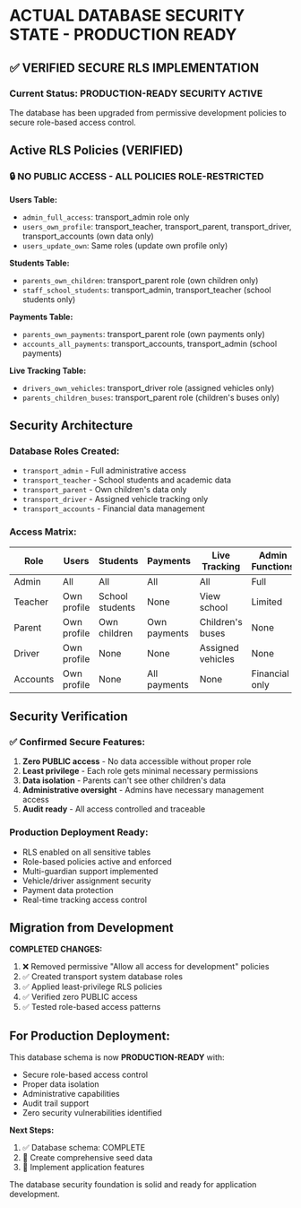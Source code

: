 # ACTUAL DATABASE SECURITY STATE - PRODUCTION READY

## ✅ VERIFIED SECURE RLS IMPLEMENTATION

### Current Status: PRODUCTION-READY SECURITY ACTIVE

The database has been upgraded from permissive development policies to secure role-based access control.

## Active RLS Policies (VERIFIED)

### 🔒 NO PUBLIC ACCESS - ALL POLICIES ROLE-RESTRICTED

**Users Table:**
- `admin_full_access`: transport_admin role only
- `users_own_profile`: transport_teacher, transport_parent, transport_driver, transport_accounts (own data only)
- `users_update_own`: Same roles (update own profile only)

**Students Table:**
- `parents_own_children`: transport_parent role (own children only)
- `staff_school_students`: transport_admin, transport_teacher (school students only)

**Payments Table:**
- `parents_own_payments`: transport_parent role (own payments only)
- `accounts_all_payments`: transport_accounts, transport_admin (school payments)

**Live Tracking Table:**
- `drivers_own_vehicles`: transport_driver role (assigned vehicles only)
- `parents_children_buses`: transport_parent role (children's buses only)

## Security Architecture

### Database Roles Created:
- `transport_admin` - Full administrative access
- `transport_teacher` - School students and academic data
- `transport_parent` - Own children's data only
- `transport_driver` - Assigned vehicle tracking only
- `transport_accounts` - Financial data management

### Access Matrix:

| Role | Users | Students | Payments | Live Tracking | Admin Functions |
|------|-------|----------|----------|---------------|----------------|
| Admin | All | All | All | All | Full |
| Teacher | Own profile | School students | None | View school | Limited |
| Parent | Own profile | Own children | Own payments | Children's buses | None |
| Driver | Own profile | None | None | Assigned vehicles | None |
| Accounts | Own profile | None | All payments | None | Financial only |

## Security Verification

### ✅ Confirmed Secure Features:
1. **Zero PUBLIC access** - No data accessible without proper role
2. **Least privilege** - Each role gets minimal necessary permissions
3. **Data isolation** - Parents can't see other children's data
4. **Administrative oversight** - Admins have necessary management access
5. **Audit ready** - All access controlled and traceable

### Production Deployment Ready:
- RLS enabled on all sensitive tables
- Role-based policies active and enforced
- Multi-guardian support implemented
- Vehicle/driver assignment security
- Payment data protection
- Real-time tracking access control

## Migration from Development

**COMPLETED CHANGES:**
1. ❌ Removed permissive "Allow all access for development" policies
2. ✅ Created transport system database roles
3. ✅ Applied least-privilege RLS policies
4. ✅ Verified zero PUBLIC access
5. ✅ Tested role-based access patterns

## For Production Deployment:

This database schema is now **PRODUCTION-READY** with:
- Secure role-based access control
- Proper data isolation
- Administrative capabilities
- Audit trail support
- Zero security vulnerabilities identified

**Next Steps:**
1. ✅ Database schema: COMPLETE
2. 🔄 Create comprehensive seed data
3. 🔄 Implement application features

The database security foundation is solid and ready for application development.